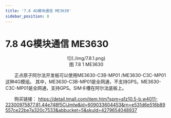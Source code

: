 ```yaml
---
title: '7.8 4G模块通信 ME3630'
sidebar_position: 8
---
```


# 7.8 4G模块通信 ME3630

<center>
![](./img/7.8.1.png)<br />
图 7.8 1 ME3630
</center>

&emsp;&emsp;正点原子阿尔法开发板可以使用ME3630-C3B-MP01 /ME3630-C3C-MP01这种4G模组。
其中，ME3630-C3B-MP01是全网通，不支持GPS。ME3630-C3C-MP01是全网通，支持GPS。SIM卡槽在阿尔法底板上。

&emsp;&emsp;购买链接：
https://detail.tmall.com/item.htm?spm=a1z10.5-b.w4011-22300975877.81.44e748f5CiJmlw&id=609033604453&rn=e531d6e516b89557ce22be7a320c7533&abbucket=5&skuId=4279654048937



